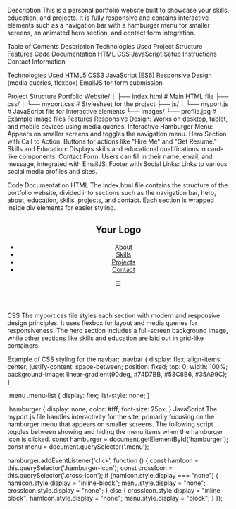 Description
This is a personal portfolio website built to showcase your skills, education, and projects. 
It is fully responsive and contains interactive elements such as a navigation bar with a hamburger menu for smaller screens, an animated hero section, and contact form integration.

Table of Contents
Description
Technologies Used
Project Structure
Features
Code Documentation
HTML
CSS
JavaScript
Setup Instructions
Contact Information

Technologies Used
HTML5
CSS3
JavaScript (ES6)
Responsive Design (media queries, flexbox)
EmailJS for form submission

Project Structure
Portfolio Website/
│
├── index.html          # Main HTML file
├── css/
│   └── myport.css      # Stylesheet for the project
├── js/
│   └── myport.js       # JavaScript file for interactive elements
└── images/
    └── profile.jpg     # Example image files
Features
Responsive Design: Works on desktop, tablet, and mobile devices using media queries.
Interactive Hamburger Menu: Appears on smaller screens and toggles the navigation menu.
Hero Section with Call to Action: Buttons for actions like "Hire Me" and "Get Resume."
Skills and Education: Displays skills and educational qualifications in card-like components.
Contact Form: Users can fill in their name, email, and message, integrated with EmailJS.
Footer with Social Links: Links to various social media profiles and sites.

Code Documentation
HTML
The index.html file contains the structure of the portfolio website, 
divided into sections such as the navigation bar, hero, about, education, skills, projects, and contact. Each section is wrapped inside div elements for easier styling.
<header>
  <nav class="navbar">
    <div class="logo">
      <h1 class="logo-heading">Your Logo</h1>
    </div>
    <ul class="menu">
      <li class="menu-list-items"><a href="#about">About</a></li>
      <li class="menu-list-items"><a href="#skills">Skills</a></li>
      <li class="menu-list-items"><a href="#projects">Projects</a></li>
      <li class="menu-list-items"><a href="#contact">Contact</a></li>
    </ul>
    <div id="hamburger" class="hamburger">
      <span class="hamburger-icon">☰</span>
      <span class="cross-icon" style="display: none;">✖</span>
    </div>
  </nav>
</header>
CSS
The myport.css file styles each section with modern and responsive design principles. It uses flexbox for layout and media queries for responsiveness. The hero section includes a full-screen background image, while other sections like skills and education are laid out in grid-like containers.

Example of CSS styling for the navbar:
.navbar {
    display: flex;
    align-items: center;
    justify-content: space-between;
    position: fixed;
    top: 0;
    width: 100%;
    background-image: linear-gradient(90deg, #74D7BB, #53C8B6, #35A99C);
}

.menu .menu-list {
    display: flex;
    list-style: none;
}

.hamburger {
    display: none;
    color: #fff;
    font-size: 25px;
}
JavaScript
The myport.js file handles interactivity for the site, primarily focusing on the hamburger menu that appears on smaller screens. The following script toggles between showing and hiding the menu items when the hamburger icon is clicked.
const hamburger = document.getElementById('hamburger');
const menu = document.querySelector('.menu');

hamburger.addEventListener('click', function () {
    const hamIcon = this.querySelector('.hamburger-icon');
    const crossIcon = this.querySelector('.cross-icon');
    if (hamIcon.style.display === "none") {
        hamIcon.style.display = "inline-block";
        menu.style.display = "none";
        crossIcon.style.display = "none";
    } else {
        crossIcon.style.display = "inline-block";
        hamIcon.style.display = "none";
        menu.style.display = "block";
    }
});


